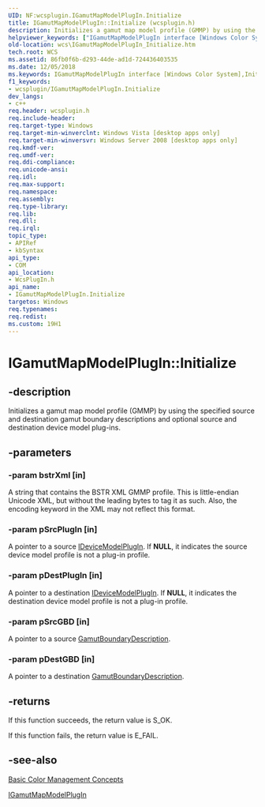 ```yaml
---
UID: NF:wcsplugin.IGamutMapModelPlugIn.Initialize
title: IGamutMapModelPlugIn::Initialize (wcsplugin.h)
description: Initializes a gamut map model profile (GMMP) by using the specified source and destination gamut boundary descriptions and optional source and destination device model plug-ins.helpviewer_keywords: ["IGamutMapModelPlugIn interface [Windows Color System]","Initialize method","IGamutMapModelPlugIn.Initialize","IGamutMapModelPlugIn::Initialize","Initialize","Initialize method [Windows Color System]","Initialize method [Windows Color System]","IGamutMapModelPlugIn interface","_color_IGamutMapModelPlugIn::Initialize","wcs.IGamutMapModelPlugIn_Initialize","wcsplugin/IGamutMapModelPlugIn::Initialize"]
old-location: wcs\IGamutMapModelPlugIn_Initialize.htm
tech.root: WCS
ms.assetid: 86fb0f6b-d293-44de-ad1d-724436403535
ms.date: 12/05/2018
ms.keywords: IGamutMapModelPlugIn interface [Windows Color System],Initialize method, IGamutMapModelPlugIn.Initialize, IGamutMapModelPlugIn::Initialize, Initialize, Initialize method [Windows Color System], Initialize method [Windows Color System],IGamutMapModelPlugIn interface, _color_IGamutMapModelPlugIn::Initialize, wcs.IGamutMapModelPlugIn_Initialize, wcsplugin/IGamutMapModelPlugIn::Initialize
f1_keywords:
- wcsplugin/IGamutMapModelPlugIn.Initialize
dev_langs:
- c++
req.header: wcsplugin.h
req.include-header: 
req.target-type: Windows
req.target-min-winverclnt: Windows Vista [desktop apps only]
req.target-min-winversvr: Windows Server 2008 [desktop apps only]
req.kmdf-ver: 
req.umdf-ver: 
req.ddi-compliance: 
req.unicode-ansi: 
req.idl: 
req.max-support: 
req.namespace: 
req.assembly: 
req.type-library: 
req.lib: 
req.dll: 
req.irql: 
topic_type:
- APIRef
- kbSyntax
api_type:
- COM
api_location:
- WcsPlugIn.h
api_name:
- IGamutMapModelPlugIn.Initialize
targetos: Windows
req.typenames: 
req.redist: 
ms.custom: 19H1
---
```


# IGamutMapModelPlugIn::Initialize


## -description


Initializes a gamut map model profile (GMMP) by using the specified source and destination gamut boundary descriptions and optional source and destination device model plug-ins.


## -parameters




### -param bstrXml [in]

A string that contains the BSTR XML GMMP profile. This is little-endian Unicode XML, but without the leading bytes to tag it as such. Also, the encoding keyword in the XML may not reflect this format.


### -param pSrcPlugIn [in]

A pointer to a source <a href="https://docs.microsoft.com/previous-versions/windows/desktop/api/wcsplugin/nn-wcsplugin-idevicemodelplugin">IDeviceModelPlugIn</a>. If <b>NULL</b>, it indicates the source device model profile is not a plug-in profile.


### -param pDestPlugIn [in]

A pointer to a destination <a href="https://docs.microsoft.com/previous-versions/windows/desktop/api/wcsplugin/nn-wcsplugin-idevicemodelplugin">IDeviceModelPlugIn</a>. If <b>NULL</b>, it indicates the destination device model profile is not a plug-in profile.


### -param pSrcGBD [in]

A pointer to a source <a href="https://docs.microsoft.com/windows/desktop/api/wcsplugin/ns-wcsplugin-gamutboundarydescription">GamutBoundaryDescription</a>.


### -param pDestGBD [in]

A pointer to a destination <a href="https://docs.microsoft.com/windows/desktop/api/wcsplugin/ns-wcsplugin-gamutboundarydescription">GamutBoundaryDescription</a>.


## -returns



If this function succeeds, the return value is S_OK.

If this function fails, the return value is E_FAIL.




## -see-also




<a href="https://docs.microsoft.com/previous-versions/windows/desktop/wcs/basic-color-management-concepts">Basic Color Management Concepts</a>



<a href="https://docs.microsoft.com/previous-versions/windows/desktop/api/wcsplugin/nn-wcsplugin-igamutmapmodelplugin">IGamutMapModelPlugIn</a>
 

 

